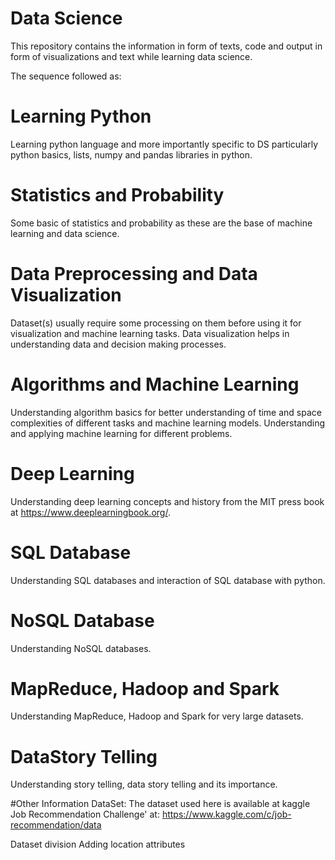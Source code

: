 # Data Science
This repository contains the information in form of texts, code and output in form of visualizations and text while learning data science.

The sequence followed as:
# Learning Python
Learning python language and more importantly specific to DS particularly python basics, lists, numpy and pandas libraries in python.
# Statistics and Probability
Some basic of statistics and probability as these are the base of machine learning and data science.
# Data Preprocessing and Data Visualization
Dataset(s) usually require some processing on them before using it for visualization and machine learning tasks. Data visualization helps in understanding data and decision making processes.
# Algorithms and Machine Learning
Understanding algorithm basics for better understanding of time and space complexities of different tasks and machine learning models.
Understanding and applying machine learning for different problems.
# Deep Learning
Understanding deep learning concepts and history from the MIT press book at https://www.deeplearningbook.org/.
# SQL Database
Understanding SQL databases and interaction of SQL database with python.
# NoSQL Database
Understanding NoSQL databases.
# MapReduce, Hadoop and Spark
Understanding MapReduce, Hadoop and Spark for very large datasets.
# DataStory Telling
Understanding story telling, data story telling and its importance.

#Other Information
DataSet: The dataset used here is available at kaggle Job Recommendation Challenge' at: https://www.kaggle.com/c/job-recommendation/data

Dataset division
Adding location attributes

